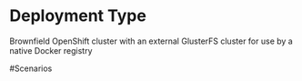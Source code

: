 # Deployment Type
Brownfield OpenShift cluster with an external GlusterFS cluster for use by a native Docker registry

#Scenarios

